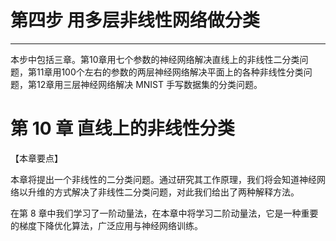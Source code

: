 # 第四步 用多层非线性网络做分类

--- 

本步中包括三章。第10章用七个参数的神经网络解决直线上的非线性二分类问题，第11章用100个左右的参数的两层神经网络解决平面上的各种非线性分类问题，第12章用三层神经网络解决 MNIST 手写数据集的分类问题。

# 第 10 章 直线上的非线性分类

【本章要点】

本章将提出一个非线性的二分类问题。通过研究其工作原理，我们将会知道神经网络以升维的方式解决了非线性二分类问题，对此我们给出了两种解释方法。

在第 8 章中我们学习了一阶动量法，在本章中将学习二阶动量法，它是一种重要的梯度下降优化算法，广泛应用与神经网络训练。
